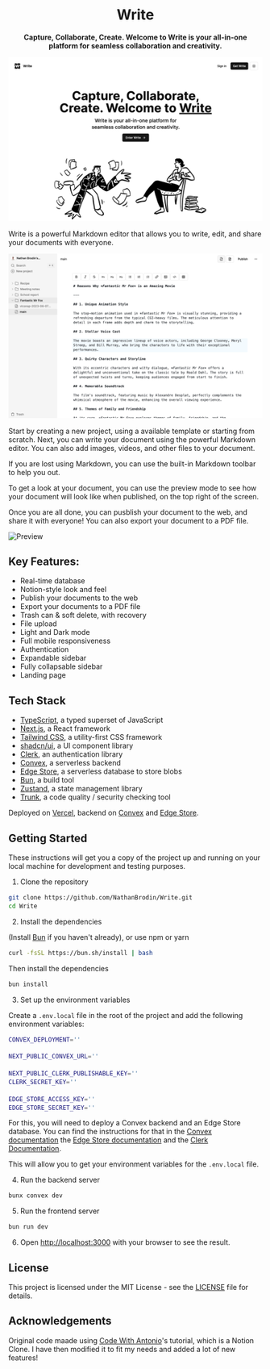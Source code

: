 <div align="center">

# Write

**Capture, Collaborate, Create. Welcome to Write is your all-in-one platform for seamless collaboration and creativity.**

</div>

![Marketing page](.github/images/marketing.png)

Write is a powerful Markdown editor that allows you to write, edit, and share your documents with everyone.

![Documents](.github/images/editor-sidebar.png)

Start by creating a new project, using a available template or starting from scratch. Next, you can write your document using the powerful Markdown editor. You can also add images, videos, and other files to your document.

If you are lost using Markdown, you can use the built-in Markdown toolbar to help you out.

To get a look at your document, you can use the preview mode to see how your document will look like when published, on the top right of the screen.

Once you are all done, you can pusblish your document to the web, and share it with everyone! You can also export your document to a PDF file.

![Preview](.github/images/editor-preview.png)

## Key Features:

- Real-time database
- Notion-style look and feel
- Publish your documents to the web
- Export your documents to a PDF file
- Trash can & soft delete, with recovery
- File upload
- Light and Dark mode
- Full mobile responsiveness
- Authentication
- Expandable sidebar
- Fully collapsable sidebar
- Landing page

## Tech Stack

- [TypeScript](https://www.typescriptlang.org/), a typed superset of JavaScript
- [Next.js](https://nextjs.org/), a React framework
- [Tailwind CSS](https://tailwindcss.com/), a utility-first CSS framework
- [shadcn/ui](https://ui.shadcn.com/), a UI component library
- [Clerk](https://clerk.com/), an authentication library
- [Convex](https://www.convex.dev/), a serverless backend
- [Edge Store](https://edgestore.dev/), a serverless database to store blobs
- [Bun](https://bun.sh/), a build tool
- [Zustand](https://zustand-demo.pmnd.rs/), a state management library
- [Trunk](https://trunk.io/), a code quality / security checking tool

Deployed on [Vercel](https://vercel.com/), backend on [Convex](https://www.convex.dev/) and [Edge Store](https://edgestore.dev/).

## Getting Started

These instructions will get you a copy of the project up and running on your local machine for development and testing purposes.

1. Clone the repository

```bash
git clone https://github.com/NathanBrodin/Write.git
cd Write
```

2. Install the dependencies

(Install [Bun](https://bun.sh/) if you haven't already), or use npm or yarn

```bash
curl -fsSL https://bun.sh/install | bash
```

Then install the dependencies

```bash
bun install
```

3. Set up the environment variables

Create a `.env.local` file in the root of the project and add the following environment variables:

```bash
CONVEX_DEPLOYMENT=''

NEXT_PUBLIC_CONVEX_URL=''

NEXT_PUBLIC_CLERK_PUBLISHABLE_KEY=''
CLERK_SECRET_KEY=''

EDGE_STORE_ACCESS_KEY=''
EDGE_STORE_SECRET_KEY=''
```

For this, you will need to deploy a Convex backend and an Edge Store database.
You can find the instructions for that in the [Convex documentation](https://docs.convex.dev/quickstart/nextjs) the [Edge Store documentation](https://edgestore.dev/docs/quick-start) and the [Clerk Documentation](https://clerk.com/docs/quickstarts/nextjs).

This will allow you to get your environment variables for the `.env.local` file.

4. Run the backend server

```bash
bunx convex dev
```

5. Run the frontend server

```bash
bun run dev
```

6. Open [http://localhost:3000](http://localhost:3000) with your browser to see the result.

## License

This project is licensed under the MIT License - see the [LICENSE](LICENSE) file for details.

## Acknowledgements

Original code maade using [Code With Antonio](https://www.youtube.com/watch?v=0OaDyjB9Ib8)'s tutorial, which is a Notion Clone. I have then modified it to fit my needs and added a lot of new features!
